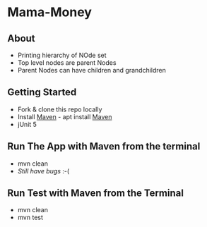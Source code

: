 # Mama-Money
## About 
- Printing hierarchy of NOde set      
- Top level nodes are parent Nodes
- Parent Nodes can have children and grandchildren

## Getting Started
- Fork & clone this repo locally
- Install [Maven](https://maven.apache.org/) - apt install [Maven](https://maven.apache.org/)
- jUnit 5

## Run The App with Maven from the terminal
- mvn clean
- *Still have bugs* :-(

## Run Test with Maven from the Terminal
- mvn clean
- mvn test